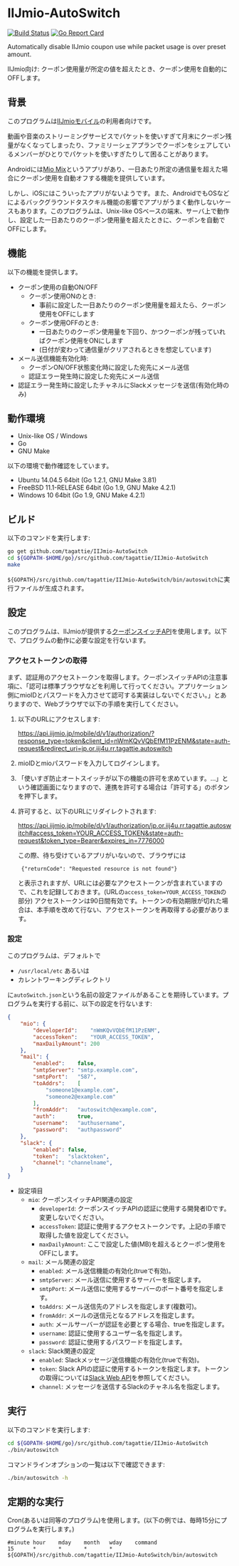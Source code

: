 # IIJmio-AutoSwitch
[![Build Status](https://travis-ci.org/tagattie/IIJmio-AutoSwitch.svg?branch=master)](https://travis-ci.org/tagattie/IIJmio-AutoSwitch)
[![Go Report Card](https://goreportcard.com/badge/github.com/tagattie/IIJmio-AutoSwitch)](https://goreportcard.com/report/github.com/tagattie/IIJmio-AutoSwitch)

Automatically disable IIJmio coupon use while packet usage is over preset amount.

IIJmio向け: クーポン使用量が所定の値を超えたとき、クーポン使用を自動的にOFFします。

## 背景
このプログラムは[IIJmioモバイル](https://www.iijmio.jp/)の利用者向けです。

動画や音楽のストリーミングサービスでパケットを使いすぎて月末にクーポン残量がなくなってしまったり、ファミリーシェアプランでクーポンをシェアしているメンバーがひとりでパケットを使いすぎたりして困ることがあります。

Androidには[Mio Mix](https://play.google.com/store/apps/details?id=com.itworks.miomix)というアプリがあり、一日あたり所定の通信量を超えた場合にクーポン使用を自動オフする機能を提供しています。

しかし、iOSにはこういったアプリがないようです。また、AndroidでもOSなどによるバックグラウンドタスクキル機能の影響でアプリがうまく動作しないケースもあります。このプログラムは、Unix-like OSベースの端末、サーバ上で動作し、設定した一日あたりのクーポン使用量を超えたときに、クーポンを自動でOFFにします。

## 機能
以下の機能を提供します。

- クーポン使用の自動ON/OFF
  - クーポン使用ONのとき:
      - 事前に設定した一日あたりのクーポン使用量を超えたら、クーポン使用をOFFにします
  - クーポン使用OFFのとき:
      - 一日あたりのクーポン使用量を下回り、かつクーポンが残っていればクーポン使用をONにします
      - (日付が変わって通信量がクリアされるときを想定しています)
- メール送信機能有効化時:
  - クーポンON/OFF状態変化時に設定した宛先にメール送信
  - 認証エラー発生時に設定した宛先にメール送信
- 認証エラー発生時に設定したチャネルにSlackメッセージを送信(有効化時のみ)

## 動作環境
- Unix-like OS / Windows
- Go
- GNU Make

以下の環境で動作確認をしています。

- Ubuntu 14.04.5 64bit (Go 1.2.1, GNU Make 3.81)
- FreeBSD 11.1-RELEASE 64bit (Go 1.9, GNU Make 4.2.1)
- Windows 10 64bit (Go 1.9, GNU Make 4.2.1)

## ビルド
以下のコマンドを実行します:

```sh
go get github.com/tagattie/IIJmio-AutoSwitch
cd ${GOPATH-$HOME/go}/src/github.com/tagattie/IIJmio-AutoSwitch
make
```

`${GOPATH}/src/github.com/tagattie/IIJmio-AutoSwitch/bin/autoswitch`に実行ファイルが生成されます。

## 設定
このプログラムは、IIJmioが提供する[クーポンスイッチAPI](https://www.iijmio.jp/hdd/coupon/mioponapi.jsp)を使用します。以下で、プログラムの動作に必要な設定を行ないます。

### アクセストークンの取得
まず、認証用のアクセストークンを取得します。クーポンスイッチAPIの注意事項に、「認可は標準ブラウザなどを利用して行ってください。アプリケーション側にmioIDとパスワードを入力させて認可する実装はしないでください。」とありますので、Webブラウザで以下の手順を実行してください。

1. 以下のURLにアクセスします:

    <https://api.iijmio.jp/mobile/d/v1/authorization/?response_type=token&client_id=nWmKQvVQbEfM11PzENM&state=auth-request&redirect_uri=jp.or.iij4u.rr.tagattie.autoswitch>

1. mioIDとmioパスワードを入力してログインします。
1. 「使いすぎ防止オートスイッチが以下の機能の許可を求めています。...」という確認画面になりますので、連携を許可する場合は「許可する」のボタンを押下します。
1. 許可すると、以下のURLにリダイレクトされます:

    <https://api.iijmio.jp/mobile/d/v1/authorization/jp.or.iij4u.rr.tagattie.autoswitch#access_token=YOUR_ACCESS_TOKEN&state=auth-request&token_type=Bearer&expires_in=7776000>

    この際、待ち受けているアプリがいないので、ブラウザには

        {"returnCode": "Requested resource is not found"}

    と表示されますが、URLには必要なアクセストークンが含まれていますので、これを記録しておきます。(URLの`access_token=YOUR_ACCESS_TOKEN`の部分) アクセストークンは90日間有効です。トークンの有効期限が切れた場合は、本手順を改めて行ない、アクセストークンを再取得する必要があります。

### 設定
このプログラムは、デフォルトで

- `/usr/local/etc` あるいは
- カレントワーキングディレクトリ

に`autoSwitch.json`という名前の設定ファイルがあることを期待しています。プログラムを実行する前に、以下の設定を行ないます:

```json:autoSwitch.json
{
    "mio": {
        "developerId":    "nWmKQvVQbEfM11PzENM",
        "accessToken":    "YOUR_ACCESS_TOKEN",
        "maxDailyAmount": 200
    },
    "mail": {
        "enabled":    false,
        "smtpServer": "smtp.example.com",
        "smtpPort":   "587",
        "toAddrs":    [
            "someone1@example.com",
            "someone2@example.com"
        ],
        "fromAddr":   "autoswitch@example.com",
        "auth":       true,
        "username":   "authusername",
        "password":   "authpassword"
    },
    "slack": {
        "enabled": false,
        "token":   "slacktoken",
        "channel": "channelname",
    }
}
```

- 設定項目
  - `mio`: クーポンスイッチAPI関連の設定
      - `developerId`: クーポンスイッチAPIの認証に使用する開発者IDです。変更しないでください。
      - `accessToken`: 認証に使用するアクセストークンです。上記の手順で取得した値を設定してください。
      - `maxDailyAmount`: ここで設定した値(MB)を超えるとクーポン使用をOFFにします。
  - `mail`: メール関連の設定
      - `enabled`: メール送信機能の有効化(trueで有効)。
      - `smtpServer`: メール送信に使用するサーバーを指定します。
      - `smtpPort`: メール送信に使用するサーバーのポート番号を指定します。
      - `toAddrs`: メール送信先のアドレスを指定します(複数可)。
      - `fromAddr`: メールの送信元となるアドレスを指定します。
      - `auth`: メールサーバーが認証を必要とする場合、trueを指定します。
      - `username`: 認証に使用するユーザー名を指定します。
      - `password`: 認証に使用するパスワードを指定します。
  - `slack`: Slack関連の設定
      - `enabled`: Slackメッセージ送信機能の有効化(trueで有効)。
      - `token`: Slack APIの認証に使用するトークンを指定します。トークンの取得については[Slack Web API](https://api.slack.com/web)を参照してください。
      - `channel`: メッセージを送信するSlackのチャネル名を指定します。

## 実行
以下のコマンドを実行します:

```sh
cd ${GOPATH-$HOME/go}/src/github.com/tagattie/IIJmio-AutoSwitch
./bin/autoswitch
```

コマンドラインオプションの一覧は以下で確認できます:

```sh
./bin/autoswitch -h
```

## 定期的な実行
Cron(あるいは同等のプログラム)を使用します。(以下の例では、毎時15分にプログラムを実行します。)

    #minute hour    mday    month   wday    command
    15      *       *       *       *       ${GOPATH}/src/github.com/tagattie/IIJmio-AutoSwitch/bin/autoswitch
